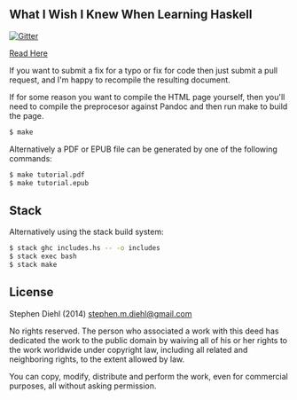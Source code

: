 What I Wish I Knew When Learning Haskell
----------------------------------------

[![Gitter](https://badges.gitter.im/Join%20Chat.svg)](https://gitter.im/sdiehl/wiwinwlh?utm_source=badge&utm_medium=badge&utm_campaign=pr-badge&utm_content=badge)

[Read Here](http://dev.stephendiehl.com/hask/)

If you want to submit a fix for a typo or fix for code then just submit a pull request, and I'm happy to
recompile the resulting document.

If for some reason you want to compile the HTML page yourself, then you'll need to compile the preprocesor
against Pandoc and then run make to build the page.

```bash
$ make
```

Alternatively a PDF or EPUB file can be generated by one of the following
commands:

```bash
$ make tutorial.pdf
$ make tutorial.epub
```

Stack
-----

Alternatively using the stack build system:

```bash
$ stack ghc includes.hs -- -o includes 
$ stack exec bash
$ stack make
```

License
-------

Stephen Diehl (2014)
stephen.m.diehl@gmail.com

No rights reserved. The person who associated a work with this deed has dedicated the work to the public
domain by waiving all of his or her rights to the work worldwide under copyright law, including all related
and neighboring rights, to the extent allowed by law.

You can copy, modify, distribute and perform the work, even for commercial purposes, all without asking
permission.
